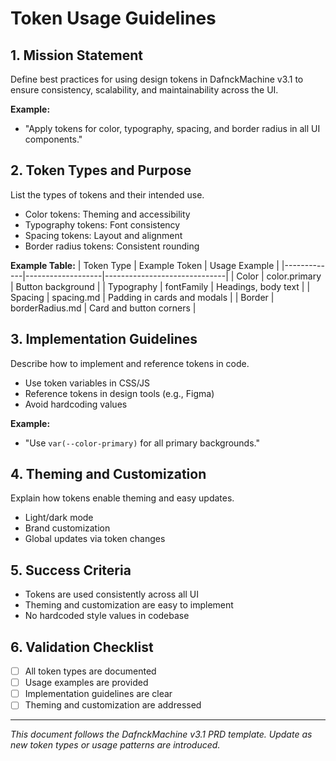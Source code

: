 # Token Usage Guidelines

## 1. Mission Statement
Define best practices for using design tokens in DafnckMachine v3.1 to ensure consistency, scalability, and maintainability across the UI.

**Example:**
- "Apply tokens for color, typography, spacing, and border radius in all UI components."

## 2. Token Types and Purpose
List the types of tokens and their intended use.
- Color tokens: Theming and accessibility
- Typography tokens: Font consistency
- Spacing tokens: Layout and alignment
- Border radius tokens: Consistent rounding

**Example Table:**
| Token Type   | Example Token      | Usage Example                |
|-------------|-------------------|------------------------------|
| Color       | color.primary     | Button background            |
| Typography  | fontFamily        | Headings, body text          |
| Spacing     | spacing.md        | Padding in cards and modals  |
| Border      | borderRadius.md   | Card and button corners      |

## 3. Implementation Guidelines
Describe how to implement and reference tokens in code.
- Use token variables in CSS/JS
- Reference tokens in design tools (e.g., Figma)
- Avoid hardcoding values

**Example:**
- "Use `var(--color-primary)` for all primary backgrounds."

## 4. Theming and Customization
Explain how tokens enable theming and easy updates.
- Light/dark mode
- Brand customization
- Global updates via token changes

## 5. Success Criteria
- Tokens are used consistently across all UI
- Theming and customization are easy to implement
- No hardcoded style values in codebase

## 6. Validation Checklist
- [ ] All token types are documented
- [ ] Usage examples are provided
- [ ] Implementation guidelines are clear
- [ ] Theming and customization are addressed

---
*This document follows the DafnckMachine v3.1 PRD template. Update as new token types or usage patterns are introduced.* 